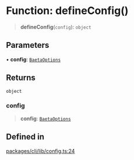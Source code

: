 # Function: defineConfig()

> **defineConfig**(`config`): `object`

## Parameters

• **config**: [`BaetaOptions`](../interfaces/BaetaOptions.md)

## Returns

`object`

### config

> **config**: [`BaetaOptions`](../interfaces/BaetaOptions.md)

## Defined in

[packages/cli/lib/config.ts:24](https://github.com/andreisergiu98/baeta/blob/277f62f15bfdecc05d507a84e60b62e5bc08a747/packages/cli/lib/config.ts#L24)
